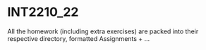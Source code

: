 # INT2210_22
All the homework (including extra exercises) are packed into their respective directory, formatted Assignments + ...
